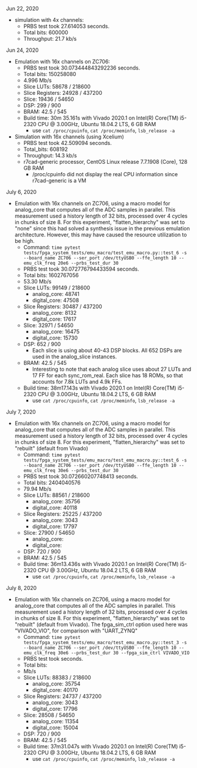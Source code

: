 Jun 22, 2020
* simulation with 4x channels:
  * PRBS test took 27.614053 seconds.
  * Total bits: 600000
  * Throughput: 21.7 kb/s

Jun 24, 2020
* Emulation with 16x channels on ZC706:
  * PRBS test took 30.073444843292236 seconds.
  * Total bits: 150258080
  * 4.996 Mb/s
  * Slice LUTs: 58678 / 218600
  * Slice Registers: 24928 / 437200
  * Slice: 19436 / 54650
  * DSP: 299 / 900
  * BRAM: 42.5 / 545
  * Build time: 30m 35.161s with Vivado 2020.1 on Intel(R) Core(TM) i5-2320 CPU @ 3.00GHz, Ubuntu 18.04.2 LTS, 6 GB RAM
    * use `cat /proc/cpuinfo`, `cat /proc/meminfo`, `lsb_release -a`
* Simulation with 16x channels (using Xcelium)
  * PRBS test took 42.509094 seconds.
  * Total_bits: 608192
  * Throughput: 14.3 kb/s
  * r7cad-generic processor, CentOS Linux release 7.7.1908 (Core), 128 GB RAM
    * /proc/cpuinfo did not display the real CPU information since r7cad-generic is a VM

July 6, 2020
* Emulation with 16x channels on ZC706, using a macro model for analog_core that computes all of the ADC samples in parallel.  This measurement used a history length of 32 bits, processed over 4 cycles in chunks of size 8.  For this experiment, "flatten_hierarchy" was set to "none" since this had solved a synthesis issue in the previous emulation architecture.  However, this may have caused the resource utilization to be high.
  * Command: ``time pytest tests/fpga_system_tests/emu_macro/test_emu_macro.py::test_6 -s --board_name ZC706 --ser_port /dev/ttyUSB0 --ffe_length 10 --emu_clk_freq 20e6 --prbs_test_dur 30``
  * PRBS test took 30.072776794433594 seconds.
  * Total bits: 1602767056
  * 53.30 Mb/s
  * Slice LUTs: 99149 / 218600
    * analog_core: 48741 
    * digital_core: 47508
  * Slice Registers: 30487 / 437200
    * analog_core: 8132
    * digital_core: 17617
  * Slice: 32971 / 54650
    * analog_core: 16475
    * digital_core: 15730
  * DSP: 652 / 900
    * Each slice is using about 40-43 DSP blocks.  All 652 DSPs are used in the analog_slice instances.  
  * BRAM: 42.5 / 545
    * Interesting to note that each analog slice uses about 27 LUTs and 17 FF for each sync_rom_real.  Each slice has 18 ROMs, so that accounts for 7.8k LUTs and 4.9k FFs.
  * Build time: 38m17.143s with Vivado 2020.1 on Intel(R) Core(TM) i5-2320 CPU @ 3.00GHz, Ubuntu 18.04.2 LTS, 6 GB RAM
    * use `cat /proc/cpuinfo`, `cat /proc/meminfo`, `lsb_release -a`

July 7, 2020
* Emulation with 16x channels on ZC706, using a macro model for analog_core that computes all of the ADC samples in parallel.  This measurement used a history length of 32 bits, processed over 4 cycles in chunks of size 8.  For this experiment, "flatten_hierarchy" was set to "rebuilt" (default from Vivado)
  * Command: ``time pytest tests/fpga_system_tests/emu_macro/test_emu_macro.py::test_6 -s --board_name ZC706 --ser_port /dev/ttyUSB0 --ffe_length 10 --emu_clk_freq 30e6 --prbs_test_dur 30``
  * PRBS test took 30.072660207748413 seconds.
  * Total bits: 2404040576
  * 79.94 Mb/s
  * Slice LUTs: 88561 / 218600
    * analog_core: 35756 
    * digital_core: 40118
  * Slice Registers: 25225 / 437200
    * analog_core: 3043
    * digital_core: 17797
  * Slice: 27900 / 54650
    * analog_core: 
    * digital_core: 
  * DSP: 720 / 900
  * BRAM: 42.5 / 545
  * Build time: 36m13.436s with Vivado 2020.1 on Intel(R) Core(TM) i5-2320 CPU @ 3.00GHz, Ubuntu 18.04.2 LTS, 6 GB RAM
    * use `cat /proc/cpuinfo`, `cat /proc/meminfo`, `lsb_release -a`

July 8, 2020
* Emulation with 16x channels on ZC706, using a macro model for analog_core that computes all of the ADC samples in parallel.  This measurement used a history length of 32 bits, processed over 4 cycles in chunks of size 8.  For this experiment, "flatten_hierarchy" was set to "rebuilt" (default from Vivado).  The fpga_sim_ctrl option used here was "VIVADO_VIO", for comparison with "UART_ZYNQ"
  * Command: ``time pytest tests/fpga_system_tests/emu_macro/test_emu_macro.py::test_3 -s --board_name ZC706 --ser_port /dev/ttyUSB0 --ffe_length 10 --emu_clk_freq 30e6 --prbs_test_dur 30 --fpga_sim_ctrl VIVADO_VIO``
  * PRBS test took  seconds.
  * Total bits: 
  *  Mb/s
  * Slice LUTs: 88383 / 218600
    * analog_core: 35754
    * digital_core: 40170
  * Slice Registers: 24737 / 437200
    * analog_core: 3043
    * digital_core: 17796
  * Slice: 28508 / 54650
    * analog_core: 11354
    * digital_core: 15004
  * DSP: 720 / 900
  * BRAM: 42.5 / 545
  * Build time: 37m31.047s with Vivado 2020.1 on Intel(R) Core(TM) i5-2320 CPU @ 3.00GHz, Ubuntu 18.04.2 LTS, 6 GB RAM
    * use `cat /proc/cpuinfo`, `cat /proc/meminfo`, `lsb_release -a`

